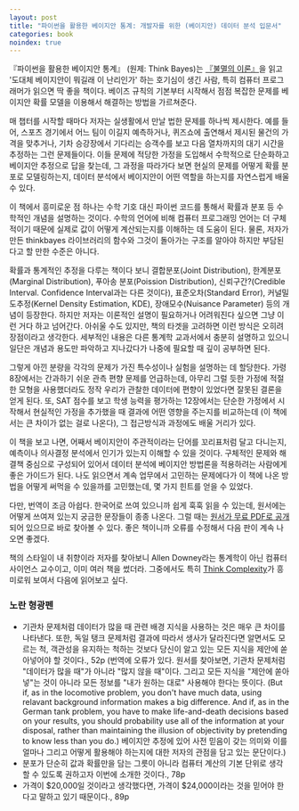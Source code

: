 ```yaml
---
layout: post
title: "파이썬을 활용한 베이지안 통계: 개발자를 위한 (베이지안) 데이터 분석 입문서"
categories: book
noindex: true
---
```


『파이썬을 활용한 베이지안 통계』 (원제: Think Bayes)는 [『불멸의 이론』](http://www.4four.us/article/2013/09/the-theory-that-would-not-die)을 읽고 '도대체 베이지안이 뭐길래 이 난리인가' 하는 호기심이 생긴 사람, 특히 컴퓨터 프로그래머가 읽으면 딱 좋을 책이다. 베이즈 규칙의 기본부터 시작해서 점점 복잡한 문제를 베이지안 확률 모델을 이용해서 해결하는 방법을 가르쳐준다.

매 챕터를 시작할 때마다 저자는 실생활에서 만날 법한 문제를 하나씩 제시한다. 예를 들어, 스포츠 경기에서 어느 팀이 이길지 예측하거나, 퀴즈쇼에 출연해서 제시된 물건의 가격을 맞추거나, 기차 승강장에서 기다리는 승객수를 보고 다음 열차까지의 대기 시간을 추정하는 그런 문제들이다. 이들 문제에 적당한 가정을 도입해서 수학적으로 단순화하고 베이지안 추정으로 답을 찾는데, 그 과정을 따라가다 보면 현실의 문제를 어떻게 확률 분포로 모델링하는지, 데이터 분석에서 베이지안이 어떤 역할을 하는지를 자연스럽게 배울 수 있다.

이 책에서 흥미로운 점 하나는 수학 기호 대신 파이썬 코드를 통해서 확률과 분포 등 수학적인 개념을 설명하는 것이다. 수학의 언어에 비해 컴퓨터 프로그래밍 언어는 더 구체적이기 때문에 실제로 값이 어떻게 계산되는지를 이해하는 데 도움이 된다. 물론, 저자가 만든 thinkbayes 라이브러리의 함수와 그것이 돌아가는 구조를 알아야 하지만 부담된다고 할 만한 수준은 아니다.

확률과 통계적인 추정을 다루는 책이다 보니 결합분포(Joint Distribution), 한계분포(Marginal Distribution), 푸아송 분포(Poission Distribution), 신뢰구간?(Credible Interval. Confidence Interval과는 다른 것이다), 표준오차(Standard Error), 커널밀도추정(Kernel Density Estimation, KDE), 장애모수(Nuisance Parameter) 등의 개념이 등장한다. 하지만 저자는 이론적인 설명이 필요하거나 어려워진다 싶으면 그냥 이런 거다 하고 넘어간다. 아쉬울 수도 있지만, 책의 타겟을 고려하면 이런 방식은 오히려 장점이라고 생각한다. 세부적인 내용은 다른 통계학 교과서에서 충분히 설명하고 있으니 일단은 개념과 용도만 파악하고 지나갔다가 나중에 필요할 때 깊이 공부하면 된다.

그렇게 아낀 분량을 각각의 문제가 가진 특수성이나 실험을 설명하는 데 할당한다. 가령 8장에서는 간과하기 쉬운 관측 편향 문제를 언급하는데, 아무리 그럴 듯한 가정에 적절한 모형을 사용했더라도 정작 우리가 관찰한 데이터에 편향이 있었다면 잘못된 결론을 얻게 된다. 또, SAT 점수를 보고 학생 능력을 평가하는 12장에서는 단순한 가정에서 시작해서 현실적인 가정을 추가했을 때 결과에 어떤 영향을 주는지를 비교하는데 (이 책에서는 큰 차이가 없는 걸로 나온다), 그 접근방식과 과정에도 배울 거리가 있다.

이 책을 보고 나면, 어째서 베이지안이 주관적이라는 단어를 꼬리표처럼 달고 다니는지, 예측이나 의사결정 분석에서 인기가 있는지 이해할 수 있을 것이다. 구체적인 문제와 해결책 중심으로 구성되어 있어서 데이터 분석에 베이지안 방법론을 적용하려는 사람에게 좋은 가이드가 된다. 나도 읽으면서 계속 업무에서 고민하는 문제에다가 이 책에 나온 방법을 어떻게 써먹을 수 있을까를 고민했는데, 몇 가지 힌트를 얻을 수 있었다.

다만, 번역이 조금 아쉽다. 한국어로 쓰여 있으니까 쉽게 훅훅 읽을 수 있는데, 원서에는 어떻게 쓰여져 있는지 궁금한 문장들이 종종 나온다. 그럴 때는 [원서가 무료 PDF로 공개](http://www.greenteapress.com/thinkbayes/)되어 있으므로 바로 찾아볼 수 있다. 좋은 책이니까 오류를 수정해서 다음 판이 계속 나오면 좋겠다.

책의 스타일이 내 취향이라 저자를 찾아보니 Allen Downey라는 통계학이 아닌 컴퓨터 사이언스 교수이고, 이미 여러 책을 썼더라. 그중에서도 특히 [Think Complexity](http://greenteapress.com/compmod/)가 흥미로워 보여서 다음에 읽어보고 싶다.

### 노란 형광펜

- 기관차 문제처럼 데이터가 많을 때 관련 배경 지식을 사용하는 것은 매우 큰 차이를 나타낸다. 또한, 독일 탱크 문제처럼 결과에 따라서 생사가 달라진다면 알면서도 모르는 척, 객관성을 유지하는 척하는 것보다 당신이 알고 있는 모든 지식을 제안에 쏟아넣어야 할 것이다., 52p (번역에 오류가 있다. 원서를 찾아보면, 기관차 문제처럼 "데이터가 많을 때"가 아니라 "많지 않을 때"이다. 그리고 모든 지식을 "제안에 쏟아넣"는 것이 아니라 모든 정보를 "내가 원하는 대로" 사용해야 한다는 뜻이다. (But if, as in the locomotive problem, you don't have much data, using relavant background information makes a big difference. And if, as in the German tank problem, you have to make life-and-death decisions based on your results, you should probability use all of the information at your disposal, rather than maintaining the illusion of objectivity by pretending to know less than you do.) 베이지안 추정에 있어 사전 믿음이 갖는 의미와 이를 얼마나 그리고 어떻게 활용해야 하는지에 대한 저자의 관점을 담고 있는 문단이다.)
- 분포가 단순히 값과 확률만을 담는 그릇이 아니라 컴퓨터 계산의 기본 단위로 생각할 수 있도록 권하고자 이번에 소개한 것이다., 78p
- 가격이 $20,000일 것이라고 생각했다면, 가격이 $24,000이라는 것을 믿어야 한다고 말하고 있기 때문이다., 89p